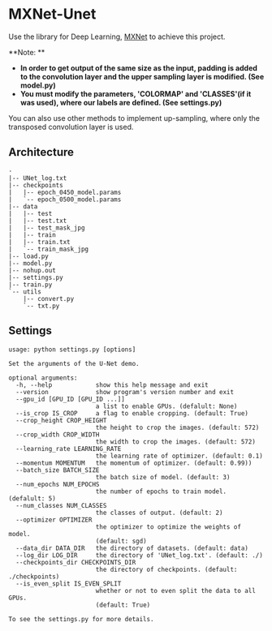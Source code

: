 # MXNet-Unet
Use the library for Deep Learning, [MXNet](http://mxnet.incubator.apache.org/) to achieve this project.

**Note: **
- **In order to get output of the same size as the input, padding is added to the convolution layer and the upper sampling layer is modified. (See model.py)**
- **You must modify the parameters, 'COLORMAP' and 'CLASSES'(if it was used), where our labels are defined. (See settings.py)**

You can also use other methods to implement up-sampling, where only the transposed convolution layer is used.

## Architecture
```
·
|-- UNet_log.txt
|-- checkpoints
|   |-- epoch_0450_model.params
|   `-- epoch_0500_model.params
|-- data
|   |-- test
|   |-- test.txt
|   |-- test_mask_jpg
|   |-- train
|   |-- train.txt
|   `-- train_mask_jpg
|-- load.py
|-- model.py
|-- nohup.out
|-- settings.py
|-- train.py
`-- utils
    |-- convert.py
    `-- txt.py
```
## Settings
```
usage: python settings.py [options]

Set the arguments of the U-Net demo.

optional arguments:
  -h, --help            show this help message and exit
  --version             show program's version number and exit
  --gpu_id [GPU_ID [GPU_ID ...]]
                        a list to enable GPUs. (defalult: None)
  --is_crop IS_CROP     a flag to enable cropping. (default: True)
  --crop_height CROP_HEIGHT
                        the height to crop the images. (default: 572)
  --crop_width CROP_WIDTH
                        the width to crop the images. (default: 572)
  --learning_rate LEARNING_RATE
                        the learning rate of optimizer. (default: 0.1)
  --momentum MOMENTUM   the momentum of optimizer. (default: 0.99))
  --batch_size BATCH_SIZE
                        the batch size of model. (default: 3)
  --num_epochs NUM_EPOCHS
                        the number of epochs to train model. (defalult: 5)
  --num_classes NUM_CLASSES
                        the classes of output. (default: 2)
  --optimizer OPTIMIZER
                        the optimizer to optimize the weights of model.
                        (default: sgd)
  --data_dir DATA_DIR   the directory of datasets. (default: data)
  --log_dir LOG_DIR     the directory of 'UNet_log.txt'. (default: ./)
  --checkpoints_dir CHECKPOINTS_DIR
                        the directory of checkpoints. (default: ./checkpoints)
  --is_even_split IS_EVEN_SPLIT
                        whether or not to even split the data to all GPUs.
                        (default: True)

To see the settings.py for more details.

```
